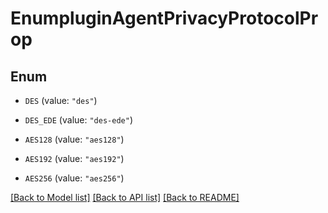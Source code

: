 # EnumpluginAgentPrivacyProtocolProp

## Enum


* `DES` (value: `"des"`)

* `DES_EDE` (value: `"des-ede"`)

* `AES128` (value: `"aes128"`)

* `AES192` (value: `"aes192"`)

* `AES256` (value: `"aes256"`)


[[Back to Model list]](../README.md#documentation-for-models) [[Back to API list]](../README.md#documentation-for-api-endpoints) [[Back to README]](../README.md)


